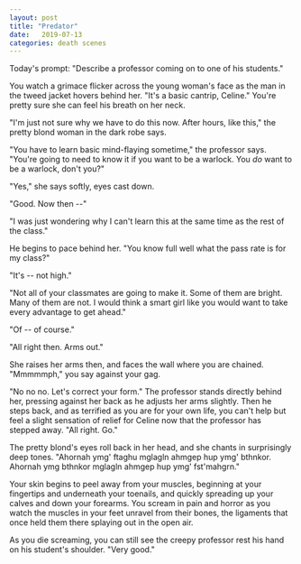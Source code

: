 ```yaml
---
layout: post
title: "Predator"
date:   2019-07-13
categories: death scenes
---
```

Today's prompt: "Describe a professor coming on to one of his students."

You watch a grimace flicker across the young woman's face as the man in the tweed jacket hovers behind her. "It's a basic cantrip, Celine." You're pretty sure she can feel his breath on her neck.

"I'm just not sure why we have to do this now. After hours, like this," the pretty blond woman in the dark robe says.

"You have to learn basic mind-flaying sometime," the professor says. "You're going to need to know it if you want to be a warlock. You *do* want to be a warlock, don't you?"

"Yes," she says softly, eyes cast down.

"Good. Now then --"

"I was just wondering why I can't learn this at the same time as the rest of the class."

He begins to pace behind her. "You know full well what the pass rate is for my class?"

"It's -- not high."

"Not all of your classmates are going to make it. Some of them are bright. Many of them are not. I would think a smart girl like you would want to take every advantage to get ahead."

"Of -- of course."

"All right then. Arms out."

She raises her arms then, and faces the wall where you are chained. "Mmmmmph," you say against your gag.

"No no no. Let's correct your form." The professor stands directly behind her, pressing against her back as he adjusts her arms slightly. Then he steps back, and as terrified as you are for your own life, you can't help but feel a slight sensation of relief for Celine now that the professor has stepped away. "All right. Go."

The pretty blond's eyes roll back in her head, and she chants in surprisingly deep tones. "Ahornah ymg' ftaghu mglagln ahmgep hup ymg' bthnkor. Ahornah ymg bthnkor mglagln ahmgep hup ymg' fst'mahgrn."

Your skin begins to peel away from your muscles, beginning at your fingertips and underneath your toenails, and quickly spreading up your calves and down your forearms. You scream in pain and horror as you watch the muscles in your feet unravel from their bones, the ligaments that once held them there splaying out in the open air.

As you die screaming, you can still see the creepy professor rest his hand on his student's shoulder. "Very good."
